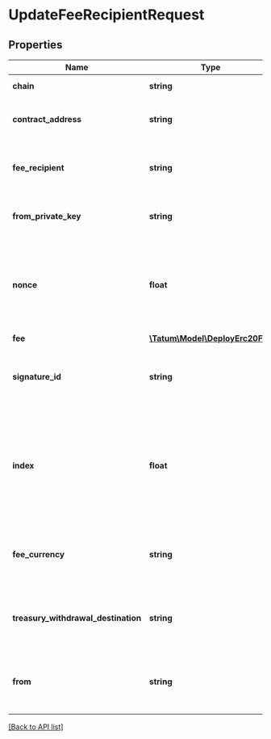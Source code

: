 # UpdateFeeRecipientRequest

## Properties

Name | Type | Description | Notes
------------ | ------------- | ------------- | -------------
**chain** | **string** | Blockchain to work with. |
**contract_address** | **string** | Blockchain address of the smart contract |
**fee_recipient** | **string** | Recipient address of the marketplace fee. |
**from_private_key** | **string** | The private key of the marketspace authority |
**nonce** | **float** | The nonce to be set to the transaction; if not present, the last known nonce will be used | [optional]
**fee** | [**\Tatum\Model\DeployErc20Fee**](DeployErc20Fee.md) |  | [optional]
**signature_id** | **string** | The KMS identifier of the private key of the marketspace authority |
**index** | **float** | If signatureId is mnemonic-based, this is the index to the specific address from that mnemonic. | [optional]
**fee_currency** | **string** | The currency in which the transaction fee will be paid |
**treasury_withdrawal_destination** | **string** | The blockchain address of the new marketplace fee recipient |
**from** | **string** | The blockchain address of the marketplace authority |

[[Back to API list]](../../README.md#api-endpoints)

